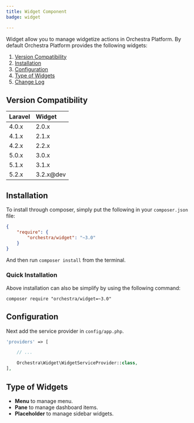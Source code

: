 ```yaml
---
title: Widget Component
badge: widget

---
```


Widget allow you to manage widgetize actions in Orchestra Platform. By default Orchestra Platform provides the following widgets:

1. [Version Compatibility](#compatibility)
3. [Installation](#installation)
4. [Configuration](#configuration)
2. [Type of Widgets](#type)
5. [Change Log]({doc-url}/components/widget/changes#v3-2)

<a name="compatibility"></a>
## Version Compatibility

 Laravel  | Widget
:---------|:----------
 4.0.x    | 2.0.x
 4.1.x    | 2.1.x
 4.2.x    | 2.2.x
 5.0.x    | 3.0.x
 5.1.x    | 3.1.x
 5.2.x    | 3.2.x@dev

<a name="Installation"></a>
## Installation

To install through composer, simply put the following in your `composer.json` file:

```json
{
    "require": {
        "orchestra/widget": "~3.0"
    }
}
```

And then run `composer install` from the terminal.

<a name="quick-installation"></a>
### Quick Installation

Above installation can also be simplify by using the following command:

    composer require "orchestra/widget=~3.0"

<a name="configuration"></a>
## Configuration

Next add the service provider in `config/app.php`.

```php
'providers' => [

    // ...

    Orchestra\Widget\WidgetServiceProvider::class,
],
```

<a name="type"></a>
## Type of Widgets

* **Menu** to manage menu.
* **Pane** to manage dashboard items.
* **Placeholder** to manage sidebar widgets.
